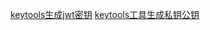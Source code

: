 [keytools生成jwt密钥](https://blog.csdn.net/csdnindex/article/details/89962802)
[keytools工具生成私钥公钥](https://blog.csdn.net/long_chuanren/article/details/82881683)